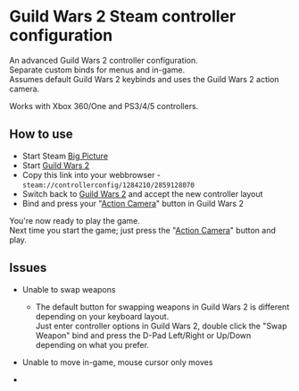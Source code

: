 # Guild Wars 2 Steam controller configuration

An advanced Guild Wars 2 controller configuration.\
Separate custom binds for menus and in-game.\
Assumes default Guild Wars 2 keybinds and uses the Guild Wars 2 action camera.

Works with Xbox 360/One and PS3/4/5 controllers.

## How to use

* Start Steam [Big Picture](https://help.steampowered.com/en/faqs/view/3725-76D3-3F31-FB63#how)
* Start [Guild Wars 2](https://store.steampowered.com/app/1284210)
* Copy this link into your webbrowser - `steam://controllerconfig/1284210/2859128070`
* Switch back to [Guild Wars 2](https://store.steampowered.com/app/1284210) and accept the new controller layout
* Bind and press your "[Action Camera](https://wiki.guildwars2.com/wiki/Action_Camera_Mode#/media/File:Action_Camera_Mode_options_menu.jpg)" button in Guild Wars 2

You're now ready to play the game.\
Next time you start the game; just press the "[Action Camera](https://wiki.guildwars2.com/wiki/Action_Camera_Mode)" button and play.

## Issues

* Unable to swap weapons
  * The default button for swapping weapons in Guild Wars 2 is different depending on your keyboard layout.\
  Just enter controller options in Guild Wars 2, double click the "Swap Weapon" bind and press the D-Pad Left/Right or Up/Down depending on what you prefer.

* Unable to move in-game, mouse cursor only moves
 * 
